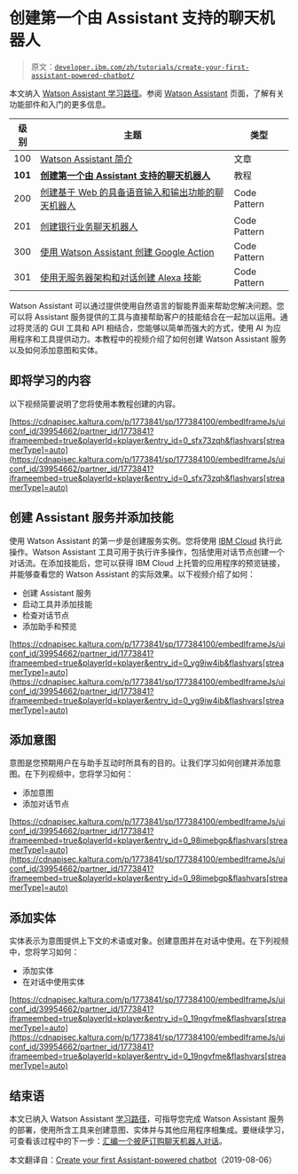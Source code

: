 # 创建第一个由 Assistant 支持的聊天机器人

> 原文：[`developer.ibm.com/zh/tutorials/create-your-first-assistant-powered-chatbot/`](https://developer.ibm.com/zh/tutorials/create-your-first-assistant-powered-chatbot/)

本文纳入 [Watson Assistant 学习路径](https://developer.ibm.com/cn/blog/2019/learning-path-watson-assistant/)。参阅 [Watson Assistant](https://www.ibm.com/cloud/watson-assistant/) 页面，了解有关功能部件和入门的更多信息。

| 级别 | 主题 | 类型 |
| --- | --- | --- |
| 100 | [Watson Assistant 简介](https://www.ibm.com/developerworks/cn/cognitive/library/introduction-watson-assistant/index.html) | 文章 |
| **101** | **[创建第一个由 Assistant 支持的聊天机器人](https://www.ibm.com/developerworks/cn/cognitive/library/create-your-first-assistant-powered-chatbot/index.html)** | 教程 |
| 200 | [创建基于 Web 的具备语音输入和输出功能的聊天机器人](https://developer.ibm.com/cn/patterns/create-a-web-based-voice-chatbot/) | Code Pattern |
| 201 | [创建银行业务聊天机器人](https://developer.ibm.com/cn/patterns/create-cognitive-banking-chatbot/) | Code Pattern |
| 300 | [使用 Watson Assistant 创建 Google Action](https://developer.ibm.com/cn/patterns/create-an-agent-for-rental-car-reservations/) | Code Pattern |
| 301 | [使用无服务器架构和对话创建 Alexa 技能](https://developer.ibm.com/cn/patterns/create-an-alexa-skill-with-serverless-and-a-conversation/) | Code Pattern |

Watson Assistant 可以通过提供使用自然语言的智能界面来帮助您解决问题。您可以将 Assistant 服务提供的工具与直接帮助客户的技能结合在一起加以运用。通过将灵活的 GUI 工具和 API 相结合，您能够以简单而强大的方式，使用 AI 为应用程序和工具提供动力。本教程中的视频介绍了如何创建 Watson Assistant 服务以及如何添加意图和实体。

## 即将学习的内容

以下视频简要说明了您将使用本教程创建的内容。

[https://cdnapisec.kaltura.com/p/1773841/sp/177384100/embedIframeJs/uiconf_id/39954662/partner_id/1773841?iframeembed=true&playerId=kplayer&entry_id=0_sfx73zqh&flashvars[streamerType]=auto](https://cdnapisec.kaltura.com/p/1773841/sp/177384100/embedIframeJs/uiconf_id/39954662/partner_id/1773841?iframeembed=true&playerId=kplayer&entry_id=0_sfx73zqh&flashvars[streamerType]=auto)

## 创建 Assistant 服务并添加技能

使用 Watson Assistant 的第一步是创建服务实例。您将使用 [IBM Cloud](https://cloud.ibm.com/catalog/services/watson-assistant?cm_sp=ibmdev-_-developer-tutorials-_-cloudreg) 执行此操作。Watson Assistant 工具可用于执行许多操作，包括使用对话节点创建一个对话流。在添加技能后，您可以获得 IBM Cloud 上托管的应用程序的预览链接，并能够查看您的 Watson Assistant 的实际效果。以下视频介绍了如何：

*   创建 Assistant 服务
*   启动工具并添加技能
*   检查对话节点
*   添加助手和预览

[https://cdnapisec.kaltura.com/p/1773841/sp/177384100/embedIframeJs/uiconf_id/39954662/partner_id/1773841?iframeembed=true&playerId=kplayer&entry_id=0_yg9iw4ib&flashvars[streamerType]=auto](https://cdnapisec.kaltura.com/p/1773841/sp/177384100/embedIframeJs/uiconf_id/39954662/partner_id/1773841?iframeembed=true&playerId=kplayer&entry_id=0_yg9iw4ib&flashvars[streamerType]=auto)

## 添加意图

意图是您预期用户在与助手互动时所具有的目的。让我们学习如何创建并添加意图。在下列视频中，您将学习如何：

*   添加意图
*   添加对话节点

[https://cdnapisec.kaltura.com/p/1773841/sp/177384100/embedIframeJs/uiconf_id/39954662/partner_id/1773841?iframeembed=true&playerId=kplayer&entry_id=0_98imebgp&flashvars[streamerType]=auto](https://cdnapisec.kaltura.com/p/1773841/sp/177384100/embedIframeJs/uiconf_id/39954662/partner_id/1773841?iframeembed=true&playerId=kplayer&entry_id=0_98imebgp&flashvars[streamerType]=auto)

## 添加实体

实体表示为意图提供上下文的术语或对象。创建意图并在对话中使用。在下列视频中，您将学习如何：

*   添加实体
*   在对话中使用实体

[https://cdnapisec.kaltura.com/p/1773841/sp/177384100/embedIframeJs/uiconf_id/39954662/partner_id/1773841?iframeembed=true&playerId=kplayer&entry_id=0_19ngvfme&flashvars[streamerType]=auto](https://cdnapisec.kaltura.com/p/1773841/sp/177384100/embedIframeJs/uiconf_id/39954662/partner_id/1773841?iframeembed=true&playerId=kplayer&entry_id=0_19ngvfme&flashvars[streamerType]=auto)

## 结束语

本文已纳入 Watson Assistant [学习路径](https://developer.ibm.com/cn/blog/2019/learning-path-watson-assistant/)，可指导您完成 Watson Assistant 服务的部署，使用所含工具来创建意图、实体并与其他应用程序相集成。要继续学习，可查看该过程中的下一步：[汇编一个披萨订购聊天机器人对话](https://developer.ibm.com/cn/patterns/assemble-a-pizza-ordering-chatbot-dialog/)。

本文翻译自：[Create your first Assistant-powered chatbot](https://developer.ibm.com/tutorials/create-your-first-assistant-powered-chatbot/)（2019-08-06）